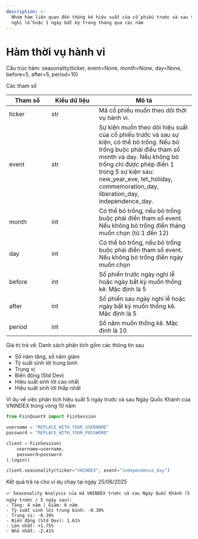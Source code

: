 ```yaml
---
description: >-
  Nhóm hàm liên quan đến thống kê hiệu suất của cổ phiếu trước và sau thời điểm
  nghỉ lễ hoặc 1 ngày bất kỳ trong tháng qua các năm
---
```


# Hàm thời vụ hành vi

Cấu trúc hàm: seasonality(ticker, event=None, month=None, day=None, before=5, after=5, period=10)

Các tham số

<table><thead><tr><th width="99">Tham số</th><th width="113">Kiểu dữ liệu</th><th>Mô tả</th></tr></thead><tbody><tr><td>ticker</td><td>str</td><td>Mã cổ phiếu muốn theo dõi thời vụ hành vi.</td></tr><tr><td>event</td><td>str</td><td>Sự kiện muốn theo dõi hiệu suất của cổ phiếu trước và sau sự kiện, có thể bỏ trổng. Nếu bỏ trống buộc phải điều tham số month và day. Nếu không bỏ trống chỉ được phép điền 1 trong 5 sự kiện sau: new_year_eve, tet_holiday, commemoration_day, liberation_day, independence_day. </td></tr><tr><td>month</td><td>int</td><td>Có thể bỏ trống, nếu bỏ trống buộc phải điền tham số event. Nếu không bỏ trống điền tháng muốn chọn (từ 1 đến 12)</td></tr><tr><td>day</td><td>int</td><td>Có thể bỏ trống, nếu bỏ trống buộc phải điền tham số event. Nếu không bỏ trống điền ngày muốn chọn</td></tr><tr><td>before</td><td>int</td><td>Số phiến trước ngày nghỉ lễ hoặc ngày bất kỳ muốn thống kê. Mặc định là 5</td></tr><tr><td>after</td><td>int</td><td>Số phiến sau ngày nghỉ lễ hoặc ngày bất kỳ muốn thống kê. Mặc định là 5</td></tr><tr><td>period</td><td>int</td><td>Số năm muốn thống kê. Mặc định là 10</td></tr></tbody></table>

Giá trị trả về: Danh sách phân tích gồm các thông tin sau

* Số năm tăng, số năm giảm
* Tỷ suất sinh lời trung bình
* Trung vị
* Biến động (Std Dev)
* Hiệu suất sinh lời cao nhất
* Hiệu suất sinh lời thấp nhất

Ví dụ về việc phân tích hiệu suất 5 ngày trước và sau Ngày Quốc Khánh của VNINDEX trong vòng 10 năm

```python
from FiinQuantX import FiinSession

username = "REPLACE_WITH_YOUR_USERNAME"
password = "REPLACE_WITH_YOUR_PASSWORD"

client = FiinSession(
    username=username,
    password=password
).login()

client.seasonality(ticker="VNINDEX", event="independence_day")
```

Kết quả trả ra cho ví dụ chạy tại ngày 25/06/2025

```
📈 Seasonality Analysis của mã VNINDEX trước và sau Ngày Quốc Khánh (5 ngày trước / 5 ngày sau):
- Tăng: 4 năm | Giảm: 6 năm
- Tỷ suất sinh lời trung bình: -0.30%
- Trung vị: -0.39%
- Biến động (Std Dev): 1.61%
- Lớn nhất: +1.75%
- Nhỏ nhất: -2.41%
```
